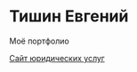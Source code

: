 

# Тишин Евгений
Моё портфолио

[Сайт юридических услуг](https://TishinEvgeniy.github.io/tishinyurist/ "Описание")
